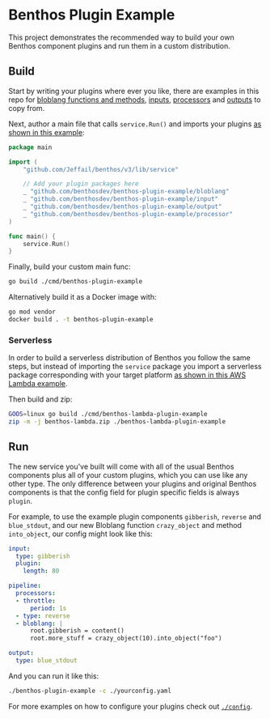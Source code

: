 Benthos Plugin Example
======================

This project demonstrates the recommended way to build your own Benthos component plugins and run them in a custom distribution.

## Build

Start by writing your plugins where ever you like, there are examples in this repo for [bloblang functions and methods][bloblang], [inputs][inputs], [processors][processors] and [outputs][outputs] to copy from.

Next, author a main file that calls `service.Run()` and imports your plugins [as shown in this example][plugin-main]:

```go
package main

import (
	"github.com/Jeffail/benthos/v3/lib/service"

	// Add your plugin packages here
	_ "github.com/benthosdev/benthos-plugin-example/bloblang"
	_ "github.com/benthosdev/benthos-plugin-example/input"
	_ "github.com/benthosdev/benthos-plugin-example/output"
	_ "github.com/benthosdev/benthos-plugin-example/processor"
)

func main() {
	service.Run()
}
```

Finally, build your custom main func:

```sh
go build ./cmd/benthos-plugin-example
```

Alternatively build it as a Docker image with:

```sh
go mod vendor
docker build . -t benthos-plugin-example
```

### Serverless

In order to build a serverless distribution of Benthos you follow the same steps, but instead of importing the `service` package you import a serverless package corresponding with your target platform [as shown in this AWS Lambda example][plugin-lambda-main].

Then build and zip:

```sh
GOOS=linux go build ./cmd/benthos-lambda-plugin-example
zip -m -j benthos-lambda.zip ./benthos-lambda-plugin-example
```

## Run

The new service you've built will come with all of the usual Benthos components plus all of your custom plugins, which you can use like any other type. The only difference between your plugins and original Benthos components is that the config field for plugin specific fields is always `plugin`.

For example, to use the example plugin components `gibberish`, `reverse` and `blue_stdout`, and our new Bloblang function `crazy_object` and method `into_object`, our config might look like this:

```yaml
input:
  type: gibberish
  plugin:
    length: 80

pipeline:
  processors:
  - throttle:
      period: 1s
  - type: reverse
  - bloblang: |
      root.gibberish = content()
      root.more_stuff = crazy_object(10).into_object("foo")

output:
  type: blue_stdout
```

And you can run it like this:

```sh
./benthos-plugin-example -c ./yourconfig.yaml
```

For more examples on how to configure your plugins check out [`./config`](./config).

[plugin-main]: ./cmd/benthos-plugin-example/main.go#L22
[plugin-lambda-main]: ./cmd/benthos-lambda-plugin-example/main.go#L22
[inputs]: ./input
[processors]: ./processor
[bloblang]: ./bloblang
[outputs]: ./output
